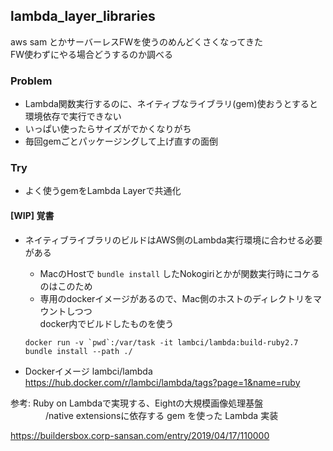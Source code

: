 ## lambda_layer_libraries
aws sam とかサーバーレスFWを使うのめんどくさくなってきた  
FW使わずにやる場合どうするのか調べる

### Problem 
- Lambda関数実行するのに、ネイティブなライブラリ(gem)使おうとすると  
環境依存で実行できない
- いっぱい使ったらサイズがでかくなりがち
- 毎回gemごとパッケージングして上げ直すの面倒

### Try
- よく使うgemをLambda Layerで共通化


#### [WIP] 覚書  
- ネイティブライブラリのビルドはAWS側のLambda実行環境に合わせる必要がある  
  - MacのHostで `bundle install` したNokogiriとかが関数実行時にコケるのはこのため
  - 専用のdockerイメージがあるので、Mac側のホストのディレクトリをマウントしつつ  
  docker内でビルドしたものを使う  
  ```shell
  docker run -v `pwd`:/var/task -it lambci/lambda:build-ruby2.7 bundle install --path ./
  ```
  
- Dockerイメージ  lambci/lambda  
https://hub.docker.com/r/lambci/lambda/tags?page=1&name=ruby


参考: Ruby on Lambdaで実現する、Eightの大規模画像処理基盤  
　　　　/native extensionsに依存する gem を使った Lambda 実装  
  
https://buildersbox.corp-sansan.com/entry/2019/04/17/110000  
